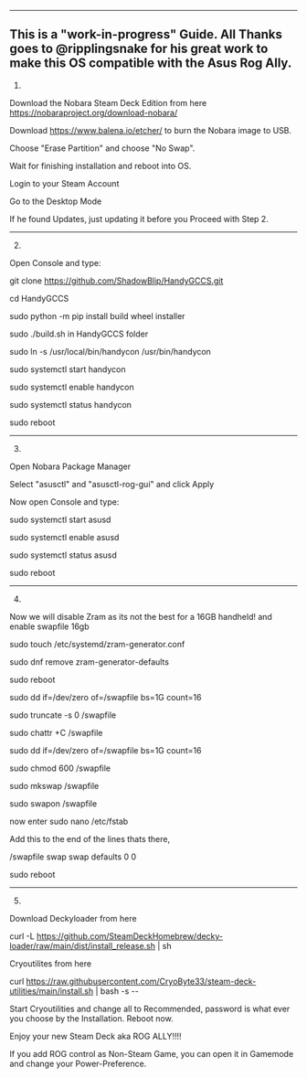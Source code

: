 --------------------------------------------------------------------------------------------------------
This is a "work-in-progress" Guide. All Thanks goes to @ripplingsnake for his great work to make this OS compatible with the Asus Rog Ally.
--------------------------------------------------------------------------------------------------------

1.

Download the Nobara Steam Deck Edition from here https://nobaraproject.org/download-nobara/

Download https://www.balena.io/etcher/ to burn the Nobara image to USB.

Choose "Erase Partition" and choose "No Swap".

Wait for finishing installation and reboot into OS.

Login to your Steam Account 

Go to the Desktop Mode

If he found Updates, just updating it before you Proceed with Step 2.

________________________________________________________________________________________________________

2.

Open Console and type:

git clone https://github.com/ShadowBlip/HandyGCCS.git

cd HandyGCCS

sudo python -m pip install build wheel installer

sudo ./build.sh in HandyGCCS folder

sudo ln -s /usr/local/bin/handycon /usr/bin/handycon

sudo systemctl start handycon

sudo systemctl enable handycon

sudo systemctl status handycon

sudo reboot  

________________________________________________________________________________________________________

3.
 
Open Nobara Package Manager

Select "asusctl" and "asusctl-rog-gui" and click Apply

Now open Console and type:

sudo systemctl start asusd

sudo systemctl enable asusd

sudo systemctl status asusd

sudo reboot

________________________________________________________________________________________________________

4.

Now we will disable Zram as its not the best for a 16GB handheld! and enable swapfile 16gb

sudo touch /etc/systemd/zram-generator.conf

sudo dnf remove zram-generator-defaults

sudo reboot 

sudo dd if=/dev/zero of=/swapfile bs=1G count=16

sudo truncate -s 0 /swapfile

sudo chattr +C /swapfile

sudo dd if=/dev/zero of=/swapfile bs=1G count=16

sudo chmod 600 /swapfile

sudo mkswap /swapfile

sudo swapon /swapfile

now enter sudo nano /etc/fstab 

Add this to the end of the lines thats there,

/swapfile swap swap defaults 0 0

sudo reboot

________________________________________________________________________________________________________

5.

Download Deckyloader from here 

curl -L https://github.com/SteamDeckHomebrew/decky-loader/raw/main/dist/install_release.sh | sh

Cryoutilites from here 

curl https://raw.githubusercontent.com/CryoByte33/steam-deck-utilities/main/install.sh | bash -s --

Start Cryoutilities and change all to Recommended, password is what ever you choose by the Installation. Reboot now.

Enjoy your new Steam Deck aka ROG ALLY!!!!

If you add ROG control as Non-Steam Game, you can open it in Gamemode and change your Power-Preference.










